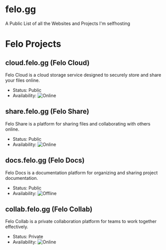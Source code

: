 # felo.gg
A Public List of all the Websites and Projects I'm selfhosting

# Felo Projects

## cloud.felo.gg (Felo Cloud)
Felo Cloud is a cloud storage service designed to securely store and share your files online.

- Status: Public
- Availability: ![Online](https://img.shields.io/badge/Availability-Online-brightgreen)

## share.felo.gg (Felo Share)
Felo Share is a platform for sharing files and collaborating with others online.

- Status: Public
- Availability: ![Online](https://img.shields.io/badge/Availability-Online-brightgreen)

## docs.felo.gg (Felo Docs)
Felo Docs is a documentation platform for organizing and sharing project documentation.

- Status: Public
- Availability: ![Offline](https://img.shields.io/badge/Availability-Offline-red)

## collab.felo.gg (Felo Collab)
Felo Collab is a private collaboration platform for teams to work together effectively.

- Status: Private
- Availability: ![Online](https://img.shields.io/badge/Availability-Online-brightgreen)
